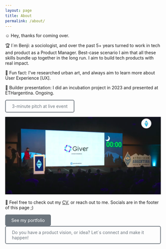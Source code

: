 ```yaml
---
layout: page
title: About
permalink: /about/
---
```


☺️ Hey, thanks for coming over. 

🏆 I´m Benji: a sociologist, and over the past 5+ years turned to work in tech and product as a Product Manager. Best-case scenario I aim that all these skills bundle up together in the long run. I aim to build tech products with real impact. 

👾 Fun fact: I've researched urban art, and always aim to learn more about User Experience [UX]. 

🎤 Builder presentation: I did an incubation project in 2023 and presented at ETHargentina. Ongoing.

<a href="https://youtu.be/0ZllEEaVkq0?t=5203" style="display: inline-block; padding: 10px 20px; border: 2px solid #6c757d; color: #6c757d; text-decoration: none; border-radius: 5px; background-color: transparent;" onmouseover="this.style.backgroundColor='#6c757d'; this.style.color='white';" onmouseout="this.style.backgroundColor='transparent'; this.style.color='#6c757d';">3-minute pitch at live event</a>

[![alt text](/assets/images/banner.png)](https://youtu.be/0ZllEEaVkq0?t=5203)


<!-- 16:9 aspect ratio 
<div class="embed-responsive embed-responsive-16by9">
<p><iframe class="embed-responsive-item" src="https://www.youtube.com/embed/0ZllEEaVkq0?start=5203" title="Ethereum Argentina - Live Streaming - Sala GOERLI - 19/08" frameborder="0" allow="accelerometer; autoplay; clipboard-write; encrypted-media; gyroscope; picture-in-picture; web-share" allowfullscreen></iframe></p>
</div>
-->

📃 Feel free to check out my [CV](/docs/benji-cv.pdf), or reach out to me. Socials are in the footer of this page ;)

<a href="/portfolio/" style="display: inline-block; padding: 10px 20px; background-color: #6c757d; color: white; text-decoration: none; border-radius: 5px;">
	See my portfolio
</a>


<a href="mailto:venhamon@gmail.com" style="display: inline-block; padding: 10px 20px; border: 2px solid #6c757d; color: #6c757d; text-decoration: none; border-radius: 5px; background-color: transparent;" onmouseover="this.style.backgroundColor='#6c757d'; this.style.color='white';" onmouseout="this.style.backgroundColor='transparent'; this.style.color='#6c757d';">
 Do you have a product vision, or idea? Let´s connect and make it happen! 
</a>


